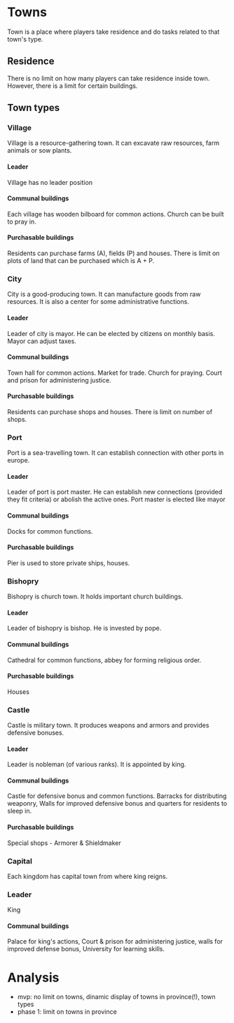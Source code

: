 # Towns

Town is a place where players take residence and do tasks related to that town's type.

## Residence
There is no limit on how many players can take residence inside town. However, there is a limit for certain buildings.

## Town types

### Village
Village is a resource-gathering town. It can excavate raw resources, farm animals or sow plants.

#### Leader
Village has no leader position

#### Communal buildings
Each village has wooden bilboard for common actions. Church can be built to pray in.

#### Purchasable buildings
Residents can purchase farms (A), fields (P) and houses. There is limit on plots of land that can be purchased which is A + P.

### City
City is a good-producing town. It can manufacture goods from raw resources. It is also a center for some administrative functions.

#### Leader
Leader of city is mayor. He can be elected by citizens on monthly basis. Mayor can adjust taxes.

#### Communal buildings
Town hall for common actions. Market for trade. Church for praying. Court and prison for administering justice.

#### Purchasable buildings
Residents can purchase shops and houses. There is limit on number of shops.

### Port
Port is a sea-travelling town. It can establish connection with other ports in europe.

#### Leader
Leader of port is port master. He can establish new connections (provided they fit criteria) or abolish the active ones. Port master is elected like mayor

#### Communal buildings
Docks for common functions.

#### Purchasable buildings
Pier is used to store private ships, houses.

### Bishopry
Bishopry is church town. It holds important church buildings.

#### Leader
Leader of bishopry is bishop. He is invested by pope.

#### Communal buildings
Cathedral for common functions, abbey for forming religious order.

#### Purchasable buildings
Houses

### Castle
Castle is military town. It produces weapons and armors and provides defensive bonuses.

#### Leader
Leader is nobleman (of various ranks). It is appointed by king.

#### Communal buildings
Castle for defensive bonus and common functions. Barracks for distributing weaponry, Walls for improved defensive bonus and quarters for residents to sleep in.

#### Purchasable buildings
Special shops - Armorer & Shieldmaker

### Capital
Each kingdom has capital town from where king reigns.

### Leader
King

#### Communal buildings
Palace for king's actions, Court & prison for administering justice, walls for improved defense bonus, University for learning skills.

# Analysis
* mvp: no limit on towns, dinamic display of towns in province(!), town types
* phase 1: limit on towns in province